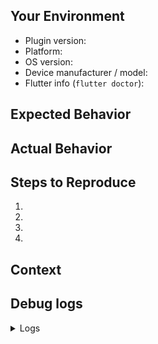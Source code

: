 <!--
*****************************************************************
*
* WARNING:  DO NOT IGNORE THIS TEMPLATE
*
*****************************************************************
-->

<!--
  Provide a general summary of the issue in the Title above
-->
## Your Environment
* Plugin version:
* Platform:
* OS version:
* Device manufacturer / model:
* Flutter info (`flutter doctor`):

## Expected Behavior
<!--- Tell us what should happen -->

## Actual Behavior
<!--- Tell us what happens instead -->

## Steps to Reproduce
<!--- reproduce this issue; include code to reproduce, if relevant -->
1.
2.
3.
4.

## Context
<!--- What were you trying to do? -->

## Debug logs
<!-- include logs -->
<details>
	<summary>Logs</summary>

``` <!-- syntax-highligting:  DO NOT REMOVE -->
PASTE_YOUR_LOGS_HERE
```

</details>
